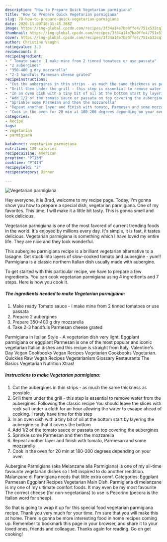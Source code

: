 ```yaml
---
description: "How to Prepare Quick Vegetarian parmigiana"
title: "How to Prepare Quick Vegetarian parmigiana"
slug: 78-how-to-prepare-quick-vegetarian-parmigiana
date: 2020-11-09T18:31:45.368Z
image: https://img-global.cpcdn.com/recipes/3f34a14e7ba0ffe4/751x532cq70/vegetarian-parmigiana-recipe-main-photo.jpg
thumbnail: https://img-global.cpcdn.com/recipes/3f34a14e7ba0ffe4/751x532cq70/vegetarian-parmigiana-recipe-main-photo.jpg
cover: https://img-global.cpcdn.com/recipes/3f34a14e7ba0ffe4/751x532cq70/vegetarian-parmigiana-recipe-main-photo.jpg
author: Christine Vaughn
ratingvalue: 3.3
reviewcount: 8
recipeingredient:
- " Tomato sauce  I make mine from 2 tinned tomatoes or use passata"
- "2 aubergines"
- "350-400 g dry mozzarella"
- "2-3 handfuls Parmesan cheese grated"
recipeinstructions:
- "Cut the aubergines in thin strips - as much the same thickness as possible"
- "Grill them under the grill - this step is essential to remove water from the aubergines. Following the classic recipe You should leave the slices with rock salt under a cloth for an hour allowing the water to escape ahead of cooking. I rarely have time for this step"
- "In an oven dish with a tiny bit of oil at the bottom start by layering the aubergine so that it covers the bottom"
- "Add 1/2 of the tomato sauce or passata on top covering the aubergines"
- "Sprinkle some Parmesan and then the mozzarella"
- "Repeat another layer and finish with tomato, Parmesan and some mozzarella"
- "Cook in the oven for 20 min at 180-200 degrees depending on your oven"
categories:
- Recipe
tags:
- vegetarian
- parmigiana

katakunci: vegetarian parmigiana 
nutrition: 129 calories
recipecuisine: American
preptime: "PT13M"
cooktime: "PT41M"
recipeyield: "2"
recipecategory: Dinner

---
```



![Vegetarian parmigiana](https://img-global.cpcdn.com/recipes/3f34a14e7ba0ffe4/751x532cq70/vegetarian-parmigiana-recipe-main-photo.jpg)

Hey everyone, it is Brad, welcome to my recipe page. Today, I'm gonna show you how to prepare a special dish, vegetarian parmigiana. One of my favorites. This time, I will make it a little bit tasty. This is gonna smell and look delicious.

Vegetarian parmigiana is one of the most favored of current trending foods in the world. It's enjoyed by millions every day. It's simple, it is fast, it tastes delicious. Vegetarian parmigiana is something which I have loved my entire life. They are nice and they look wonderful.

This aubergine parmigiana recipe is a brilliant vegetarian alternative to a lasagne. Get stuck into layers of slow-cooked tomato and aubergine - yum!! Parmigiana is a classic northern Italian dish usually made with aubergine.


To get started with this particular recipe, we have to prepare a few ingredients. You can cook vegetarian parmigiana using 4 ingredients and 7 steps. Here is how you cook it.

<!--inarticleads1-->

##### The ingredients needed to make Vegetarian parmigiana:

1. Make ready  Tomato sauce - I make mine from 2 tinned tomatoes or use passata
1. Prepare 2 aubergines
1. Prepare 350-400 g dry mozzarella
1. Take 2-3 handfuls Parmesan cheese grated


Parmigiana in Italian Style - A vegetarian dish very light. Eggplant parmigiana or eggplant Parmesan is one of the most popular and iconic vegetarian Italian dishes and this recipe is straight from Italy. Valentine&#39;s Day Vegan Cookbooks Vegan Recipes Vegetarian Cookbooks Vegetarian. Quickies Raw Vegan Recipes Vegetarianism Glossary Restaurants The Basics Vegetarian Nutrition Xtras! 

<!--inarticleads2-->

##### Instructions to make Vegetarian parmigiana:

1. Cut the aubergines in thin strips - as much the same thickness as possible
1. Grill them under the grill - this step is essential to remove water from the aubergines. Following the classic recipe You should leave the slices with rock salt under a cloth for an hour allowing the water to escape ahead of cooking. I rarely have time for this step
1. In an oven dish with a tiny bit of oil at the bottom start by layering the aubergine so that it covers the bottom
1. Add 1/2 of the tomato sauce or passata on top covering the aubergines
1. Sprinkle some Parmesan and then the mozzarella
1. Repeat another layer and finish with tomato, Parmesan and some mozzarella
1. Cook in the oven for 20 min at 180-200 degrees depending on your oven


Aubergine Parmigiana (aka Melanzane alla Parmigiana) is one of my all-time favourite vegetarian dishes so I felt inspired to do another rendition. Malanzane di Parmigiana needs that little extra oomf. Categories: Eggplant Parmesan Eggplant Recipes Vegetarian Main Dish. Parmigiana di melanzane is my one of my ultimate comfort foods. It may even be my most favourite The correct cheese (for non-vegetarians) to use is Pecorino (pecora is the Italian word for sheep). 

So that is going to wrap it up for this special food vegetarian parmigiana recipe. Thank you very much for your time. I'm sure that you will make this at home. There is gonna be more interesting food in home recipes coming up. Remember to bookmark this page in your browser, and share it to your loved ones, friends and colleague. Thanks again for reading. Go on get cooking!
